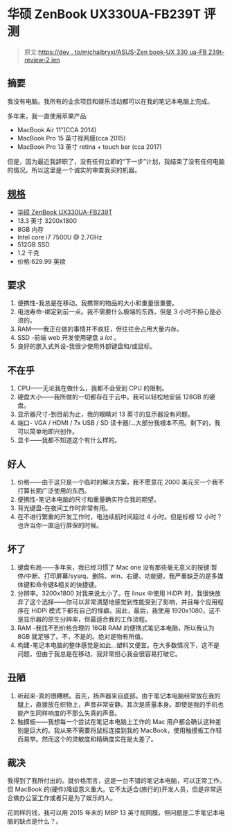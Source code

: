 # 华硕 ZenBook UX330UA-FB239T 评测

> 原文:[https://dev . to/michalbryxi/ASUS-Zen book-UX 330 ua-FB 239t-review-2 ien](https://dev.to/michalbryxi/asus-zenbook-ux330ua-fb239t-review-2ien)

## 摘要

我没有电脑。我所有的业余项目和娱乐活动都可以在我的笔记本电脑上完成。

多年来，我一直使用苹果产品:

*   MacBook Air 11”(CCA 2014)
*   MacBook Pro 15 英寸视网膜(cca 2015)
*   MacBook Pro 13 英寸 retina + touch bar (cca 2017)

但是，因为最近我辞职了，没有任何立即的“下一步”计划，我结束了没有任何电脑的情况。所以这里是一个诚实的审查我买的机器。

## [规格](#specs)

*   [华硕 ZenBook UX330UA-FB239T](https://www.amazon.co.uk/gp/product/B07C7HVFHZ/ref=oh_aui_detailpage_o00_s00?ie=UTF8&psc=1)
*   13.3 英寸 3200x1800
*   8GB 内存
*   Intel core i7 7500U @ 2.7GHz
*   512GB SSD
*   1.2 千克
*   价格:629.99 英镑

## 要求

1.  便携性-我总是在移动。我携带的物品的大小和重量很重要。
2.  电池寿命-绑定到前一点。我不需要什么极端的东西，但是 3 小时不担心是必须的。
3.  RAM——我正在做的事情并不疯狂，但往往会占用大量内存。
4.  SSD -前端 web 开发使用硬盘 a *lot* 。
5.  良好的嵌入式外设-我很少使用外部键盘和/或鼠标。

## 不在乎

1.  CPU——无论我在做什么，我都不会受到 CPU 的限制。
2.  硬盘大小——我所做的一切都存在于云中。我可以轻松地安装 128GB 的硬盘。
3.  显示器尺寸-到目前为止，我的眼睛对 13 英寸的显示器没有问题。
4.  端口- VGA / HDMI / 7x USB / SD 读卡器/...大部分我根本不用。剩下的，我可以简单地即兴创作。
5.  显卡——我都不知道这个有什么样的。

## 好人

1.  价格——由于这只是一个临时的解决方案，我不愿意花 2000 美元买一个我不打算长期广泛使用的东西。
2.  便携性-笔记本电脑的尺寸和重量确实符合我的期望。
3.  背光键盘-在夜间工作时非常有用。
4.  在不进行繁重的开发工作时，电池续航时间超过 4 小时。但是标榜 12 小时？也许当你一直运行屏保的时候。

## 坏了

1.  键盘布局——多年来，我已经习惯了 Mac one 没有那些毫无意义的按键:暂停/中断、打印屏幕/sysrq、删除、win、右键、功能键。我严重缺乏的是多媒体键和命令键&相关的快捷键。
2.  分辨率。3200x1800 对我来说太小了。在 linux 中使用 HiDPi 时，我很快放弃了这个选择——你可以非常清楚地感觉到性能受到了影响，并且每个应用程序在 HiDPi 模式下都有自己的怪癖。因此，最后，我使用 1920x1080，这不是显示器的原生分辨率，但最适合我的工作流程。
3.  RAM -我找不到价格合理的 16GB RAM 的便携式笔记本电脑，所以我认为 8GB 就足够了。不，不是的。绝对是物有所值。
4.  构建-笔记本电脑的整体感觉是如此...塑料又便宜。在大多数情况下，这不是问题，但由于我总是在移动，我非常担心我会很容易打破它。

## 丑陋

1.  听起来-真的很糟糕。首先，扬声器来自底部。由于笔记本电脑经常放在我的腿上，直接放在织物上，声音非常安静。其次是质量本身。即使是我的手机也能产生同样响度的不那么失真的声音。
2.  触摸板——我想每一个尝试在笔记本电脑上工作的 Mac 用户都会确认这种差别是巨大的。我从来不需要将鼠标连接到我的 MacBook，使用触摸板工作轻而易举。然而这个的灵敏度和精确度实在是太差了。

## 裁决

我得到了我所付出的。就价格而言，这是一台不错的笔记本电脑，可以正常工作。但 MacBook 的(硬件)降级意义重大。它不太适合(旅行的)开发人员，但是非常适合做办公室工作或者只是为了娱乐的人。

花同样的钱，我可以用 2015 年末的 MBP 13 英寸视网膜。但问题是二手笔记本电脑的缺点是什么？。